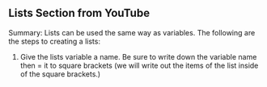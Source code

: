 ## Lists Section from YouTube ##

Summary:
Lists can be used the same way as variables. The following are the steps to creating a lists:

1. Give the lists variable a name. Be sure to write down the variable name then = it to square brackets (we will write out the items of the list inside of the square brackets.)